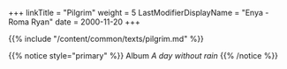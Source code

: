+++
linkTitle = "Pilgrim"
weight = 5
LastModifierDisplayName = "Enya - Roma Ryan"
date = 2000-11-20
+++

{{% include "/content/common/texts/pilgrim.md" %}}

{{% notice style="primary" %}}
Album *A day without rain*
{{% /notice %}}
